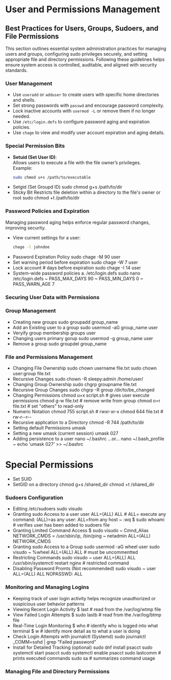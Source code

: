 # User and Permissions Management

## Best Practices for Users, Groups, Sudoers, and File Permissions

This section outlines essential system administration practices for managing users and 
groups, configuring sudo privileges securely, and setting appropriate file and directory 
permissions. Following these guidelines helps ensure system access is controlled, auditable, and 
aligned with security standards.

### User Management

- Use `useradd` or `adduser` to create users with specific home directories and shells.
- Set strong passwords with `passwd` and encourage password complexity.
- Lock inactive accounts with `usermod -L` or remove them if no longer needed.
- Use `/etc/login.defs` to configure password aging and expiration policies.
- Use `chage` to view and modify user account expiration and aging details.

### Special Permission Bits

- **Setuid (Set User ID)**:  
  Allows users to execute a file with the file owner’s privileges.  
  Example:  
  ```bash
  sudo chmod u+s /path/to/executable
- Setgid (Set Groupd ID)
 sudo chmod g+s /path/to/dir
- Sticky Bit
Restricts file deletion within a directory to the file's owner or root
sudo chmod +t /path/to/dir


### Password Policies and Expiration

Managing password aging helps enforce regular password changes, improving security.

- View current settings for a user:
  ```bash
  chage -l johndoe
- Password Expiration Policy
sudo chage -M 90 user
- Set warning period before   expiration
sudo chage -W 7 user
- Lock account # days before expiration
sudo chage -I 14 user
- System-wide password policies
  a. /etc/login.defs
sudo nano /etc/login.defs
~ PASS_MAX_DAYS 90
~ PASS_MIN_DAYS 0
~ PASS_WARN_AGE 7



### Securing User Data with Permissions


### Group Management ###
- Creating new groups
sudo groupadd group_name
- Add an Existing user to a group
sudo usermod -aG group_name user
- Veryify group membership
groups user
- Changing users primary gorup
sudo usermod -g group_name user
- Remove a group
sudo groupdel group_name



### File and Permissions Management ###
- Changing File Ownership
sudo chown username file.txt
sudo chown user:group file.txt
- Recursive Changes
sudo chown -R sleepy:admin /home/user/
- Changing Group Ownership
sudo chgrp groupname file.txt
- Recursive Group Changes
sudo chgrp -R group /dir/to/be_changed
- Changing Permissions
chmod u+x script.sh	# gives user execute permissions
chmod g-w file.txt	# remove write from group
chmod o=r file.txt	# set "others" to read-only
- Numeric Notation
chmod 755 script.sh	# rwxr-xr-x
chmod 644 file.txt	# rw-r--r--
- Recursive application to a Directory
chmod -R 744 /path/to/dir
- Setting default Permissions
umask
- Setting a new umask (current session)
umask 027
- Adding persistence to a user 
nano ~/.bashrc 
...or...
nano ~/.bash_profile
~ echo 'umask 027' >> ~/.bashrc


# Special Permissions
- Set SUID
- SetGID on a directory
chmod g+s /shared_dir
chmod +t /shared_dir


### Sudoers Configuration ###
- Editing /etc/sudoers
sudo visudo
- Granting sudo Access to a user
user ALL=(ALL) ALL	# ALL= execute any command: (ALL)=as any user: ALL=from any host
~ :wq 
$ sudo whoami		# verifies user has been added to sudoers file
- Granting Limited Command Access
$ sudo visudo
~ Cmnd_Alias NETWORK_CMDS = /usr/sbin/ip, /bin/ping
~ netadmin ALL=(ALL) NETWORK_CMDS
- Granting sudo Access to a Group
sudo usermod -aG wheel user
sudo visudo 
~ %wheel ALL=(ALL) ALL		# must be uncommentted 
- Restricting Commands
sudo visudo 
~ user ALL=(ALL) ALL /usr/sbin/systemctl restart nginx	# restricted command
- Disabling Password Promts (Not recommended)
sudo visudo
~ user ALL=(ALL) ALL NOPASSWD: ALL



### Monitoring and Managing Logins
- Keeping track of user login activity helps recognize unauthorized or suspicious user behavior patterns
- Viewing Recent Login Activity
$ last			# read from the /var/log/wtmp file
- View Failed Login Attempts
$ sudo lastb		# read from the /var/log/btmp file
- Real-Time Login Monitoring
$ who			# identify who is logged into what terminal
$ w			# identify more detail as to what a user is doing
- Check Login Attempts with journalctl (Systemd)
sudo journalctl _COMM=sshd | grep "Failed password"
- Install <acct> for Detailed Tracking (optional)
sudo dnf install psacct
sudo systemctl start psacct
sudo systemctl enable psacct
sudo lastcomm		# prints executed commands
sudo sa			# summarizes command usage


### Managing File and Directory Permissions
